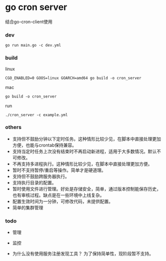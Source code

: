 # go cron server

结合go-cron-client使用

### dev

```
go run main.go -c dev.yml
```

### build

linux

```
CGO_ENABLED=0 GOOS=linux GOARCH=amd64 go build -o cron_server
```

mac

```
go build -o cron_server
```

run

```
./cron_server -c example.yml
```

### others

* 支持但不鼓励分钟以下定时任务。这种情形比较少见，在脚本中直接处理更加方便，也能与crontab保持兼容。
* 支持当定时任务上次没有结束时不再启动新进程，适用于大多数情况。默认不可修改。
* 不再支持多进程执行。这种情形比较少见，在脚本中直接处理更加方便。
* 暂时不支持暂停/重启等操作。简单才是硬道理。
* 支持但不鼓励跨服务器执行。
* 支持执行目录的配置。
* 暂时使用文件进行管理。好处是存储安全，简单，通过版本控制能保存历史，也有审核过程。缺点是在一些环境中上线复杂。
* 配置生效时间为一分钟，可修改代码，未提供配置。
* 简单的集群管理

### todo

* 管理
* 监控

* 为什么没有使用服务注册发现工具？ 为了保持简单性，现阶段暂不支持。
